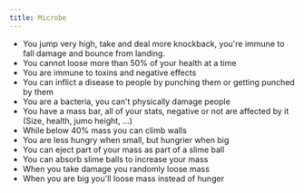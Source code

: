 ```yaml
---
title: Microbe
---
```

- You jump very high, take and deal more knockback, you're immune to fall damage and bounce from landing.
- You cannot loose more than 50% of your health at a time
- You are immune to toxins and negative effects
- You can inflict a disease to people by punching them or getting punched by them
- You are a bacteria, you can't physically damage people
- You have a mass bar, all of your stats, negative or not are affected by it (Size, health, jumo height, …)
- While below 40% mass you can climb walls
- You are less hungry when small, but hungrier when big
- You can eject part of your mass as part of a slime ball
- You can absorb slime balls to increase your mass
- When you take damage you randomly loose mass
- When you are big you'll loose mass instead of hunger